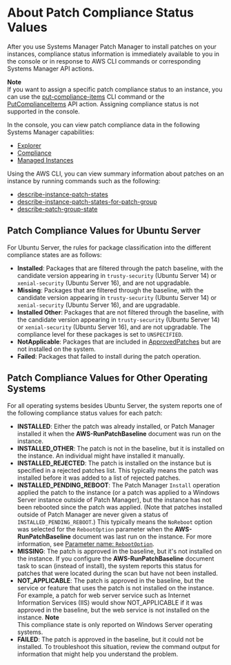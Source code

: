 # About Patch Compliance Status Values<a name="about-patch-compliance-states"></a>

After you use Systems Manager Patch Manager to install patches on your instances, compliance status information is immediately available to you in the console or in response to AWS CLI commands or corresponding Systems Manager API actions\.

**Note**  
If you want to assign a specific patch compliance status to an instance, you can use the [put\-compliance\-items](https://docs.aws.amazon.com/cli/latest/reference/ssm/put-compliance-items.html) CLI command or the [PutComplianceItems](https://docs.aws.amazon.com/systems-manager/latest/APIReference/API_PutComplianceItems.html) API action\. Assigning compliance status is not supported in the console\.

In the console, you can view patch compliance data in the following Systems Manager capabilities:
+ [Explorer](Explorer.md)
+ [Compliance](systems-manager-compliance.md)
+ [Managed Instances](managed_instances.md)

Using the AWS CLI, you can view summary information about patches on an instance by running commands such as the following:
+ [describe\-instance\-patch\-states](https://docs.aws.amazon.com/cli/latest/reference/ssm/describe-instance-patch-states.html)
+ [describe\-instance\-patch\-states\-for\-patch\-group](https://docs.aws.amazon.com/cli/latest/reference/ssm/describe-instance-patch-states-for-patch-group.html)
+ [describe\-patch\-group\-state](https://docs.aws.amazon.com/cli/latest/reference/ssm/describe-patch-group-state.html)

## Patch Compliance Values for Ubuntu Server<a name="patch-compliance-values-ubuntu"></a>

For Ubuntu Server, the rules for package classification into the different compliance states are as follows:
+ **Installed**: Packages that are filtered through the patch baseline, with the candidate version appearing in `trusty-security` \(Ubuntu Server 14\) or `xenial-security` \(Ubuntu Server 16\), and are not upgradable\.
+ **Missing**: Packages that are filtered through the baseline, with the candidate version appearing in `trusty-security` \(Ubuntu Server 14\) or `xenial-security` \(Ubuntu Server 16\), and are upgradable\.
+ **Installed Other**: Packages that are not filtered through the baseline, with the candidate version appearing in `trusty-security` \(Ubuntu Server 14\) or `xenial-security` \(Ubuntu Server 16\), and are not upgradable\. The compliance level for these packages is set to `UNSPECIFIED`\.
+ **NotApplicable**: Packages that are included in [ApprovedPatches](https://docs.aws.amazon.com/systems-manager/latest/APIReference/API_CreatePatchBaseline.html#EC2-CreatePatchBaseline-request-ApprovedPatches) but are not installed on the system\.
+ **Failed**: Packages that failed to install during the patch operation\.

## Patch Compliance Values for Other Operating Systems<a name="patch-compliance-values"></a>

For all operating systems besides Ubuntu Server, the system reports one of the following compliance status values for each patch: 
+ **INSTALLED**: Either the patch was already installed, or Patch Manager installed it when the **AWS\-RunPatchBaseline** document was run on the instance\.
+ **INSTALLED\_OTHER**: The patch is not in the baseline, but it is installed on the instance\. An individual might have installed it manually\.
+ **INSTALLED\_REJECTED**: The patch is installed on the instance but is specified in a rejected patches list\. This typically means the patch was installed before it was added to a list of rejected patches\.
+ **INSTALLED\_PENDING\_REBOOT**: The Patch Manager `Install` operation applied the patch to the instance \(or a patch was applied to a Windows Server instance outside of Patch Manager\), but the instance has not been rebooted since the patch was applied\. \(Note that patches installed outside of Patch Manager are never given a status of `INSTALLED_PENDING_REBOOT`\.\) This typically means the `NoReboot` option was selected for the `RebootOption` parameter when the **AWS\-RunPatchBaseline** document was last run on the instance\. For more information, see [Parameter name: `RebootOption`](patch-manager-about-aws-runpatchbaseline.md#patch-manager-about-aws-runpatchbaseline-parameters-norebootoption)\.
+ **MISSING**: The patch is approved in the baseline, but it's not installed on the instance\. If you configure the **AWS\-RunPatchBaseline** document task to scan \(instead of install\), the system reports this status for patches that were located during the scan but have not been installed\.
+ **NOT\_APPLICABLE**: The patch is approved in the baseline, but the service or feature that uses the patch is not installed on the instance\. For example, a patch for web server service such as Internet Information Services \(IIS\) would show NOT\_APPLICABLE if it was approved in the baseline, but the web service is not installed on the instance\.
**Note**  
This compliance state is only reported on Windows Server operating systems\.
+ **FAILED**: The patch is approved in the baseline, but it could not be installed\. To troubleshoot this situation, review the command output for information that might help you understand the problem\. 